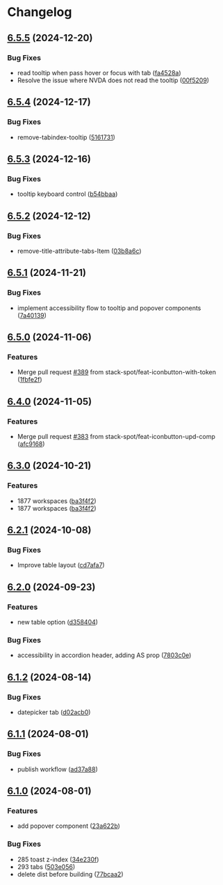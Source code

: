 # Changelog

## [6.5.5](https://github.com/stack-spot/citric/compare/ui@v6.5.4...ui@v6.5.5) (2024-12-20)


### Bug Fixes

* read tooltip when pass hover or focus with tab ([fa4528a](https://github.com/stack-spot/citric/commit/fa4528a471e1b1ef3bfc336c836c44c0c622a136))
* Resolve the issue where NVDA does not read the tooltip ([00f5209](https://github.com/stack-spot/citric/commit/00f52094c879592e9a969814d64b25447edc99f2))

## [6.5.4](https://github.com/stack-spot/citric/compare/ui@v6.5.3...ui@v6.5.4) (2024-12-17)


### Bug Fixes

* remove-tabindex-tooltip ([5161731](https://github.com/stack-spot/citric/commit/5161731ecd7a456e6a8b56ee20d51f68ddf80cde))

## [6.5.3](https://github.com/stack-spot/citric/compare/ui@v6.5.2...ui@v6.5.3) (2024-12-16)


### Bug Fixes

* tooltip keyboard control ([b54bbaa](https://github.com/stack-spot/citric/commit/b54bbaa84177db2b857ba7e6761a95a0cb5cdda6))

## [6.5.2](https://github.com/stack-spot/citric/compare/ui@v6.5.1...ui@v6.5.2) (2024-12-12)


### Bug Fixes

* remove-title-attribute-tabs-Item ([03b8a6c](https://github.com/stack-spot/citric/commit/03b8a6ce19b534726f58e92b3167b164fbea2677))

## [6.5.1](https://github.com/stack-spot/citric/compare/ui@v6.5.0...ui@v6.5.1) (2024-11-21)


### Bug Fixes

* implement accessibility flow to tooltip and popover components ([7a40139](https://github.com/stack-spot/citric/commit/7a401398bf688e210d4448121f6b7ea87457d7c7))

## [6.5.0](https://github.com/stack-spot/citric/compare/ui@v6.4.0...ui@v6.5.0) (2024-11-06)


### Features

* Merge pull request [#389](https://github.com/stack-spot/citric/issues/389) from stack-spot/feat-iconbutton-with-token ([1fbfe2f](https://github.com/stack-spot/citric/commit/1fbfe2fb23a7f1ef1679161cb35be016578c1438))

## [6.4.0](https://github.com/stack-spot/citric/compare/ui@v6.3.0...ui@v6.4.0) (2024-11-05)


### Features

* Merge pull request [#383](https://github.com/stack-spot/citric/issues/383) from stack-spot/feat-iconbutton-upd-comp ([afc9168](https://github.com/stack-spot/citric/commit/afc9168c1a21badb9d3a895791c7b0beced6f246))

## [6.3.0](https://github.com/stack-spot/citric/compare/ui@v6.2.1...ui@v6.3.0) (2024-10-21)


### Features

* 1877 workspaces ([ba3f4f2](https://github.com/stack-spot/citric/commit/ba3f4f25c5d109352604f38f3a12e99f8cda646b))
* 1877 workspaces ([ba3f4f2](https://github.com/stack-spot/citric/commit/ba3f4f25c5d109352604f38f3a12e99f8cda646b))

## [6.2.1](https://github.com/stack-spot/citric/compare/ui@v6.2.0...ui@v6.2.1) (2024-10-08)


### Bug Fixes

* Improve table layout ([cd7afa7](https://github.com/stack-spot/citric/commit/cd7afa7d22422d3f06f16b0dd91bb04726e61d5e))

## [6.2.0](https://github.com/stack-spot/citric/compare/ui@v6.1.2...ui@v6.2.0) (2024-09-23)


### Features

* new table option ([d358404](https://github.com/stack-spot/citric/commit/d35840486c69c4248afed6d2c487f1c87739acc3))


### Bug Fixes

* accessibility in accordion header, adding AS prop ([7803c0e](https://github.com/stack-spot/citric/commit/7803c0e418b57bcddf389353ae30e6d6f9e9553b))

## [6.1.2](https://github.com/stack-spot/citric/compare/ui@v6.1.1...ui@v6.1.2) (2024-08-14)


### Bug Fixes

* datepicker tab ([d02acb0](https://github.com/stack-spot/citric/commit/d02acb047d3d79ea464aaec709cf90dc3dbf10ce))

## [6.1.1](https://github.com/stack-spot/citric/compare/ui@v6.1.0...ui@v6.1.1) (2024-08-01)


### Bug Fixes

* publish workflow ([ad37a88](https://github.com/stack-spot/citric/commit/ad37a8806bc3e2595b4d47690a3ef2262e4ad9e5))

## [6.1.0](https://github.com/stack-spot/citric/compare/ui-v6.0.0...ui@v6.1.0) (2024-08-01)


### Features

* add popover component ([23a622b](https://github.com/stack-spot/citric/commit/23a622baf04ba3cd8f166a4eaf75160cf27681f5))


### Bug Fixes

* 285 toast z-index ([34e230f](https://github.com/stack-spot/citric/commit/34e230f3fc7ab6e1626635b04e4153a8dd2fcc90))
* 293 tabs ([503e056](https://github.com/stack-spot/citric/commit/503e056679d58b505af4ab6d184fb6b960f827d7))
* delete dist before building ([77bcaa2](https://github.com/stack-spot/citric/commit/77bcaa232b3a84181619c5fcf19e40a6ec7a0106))

